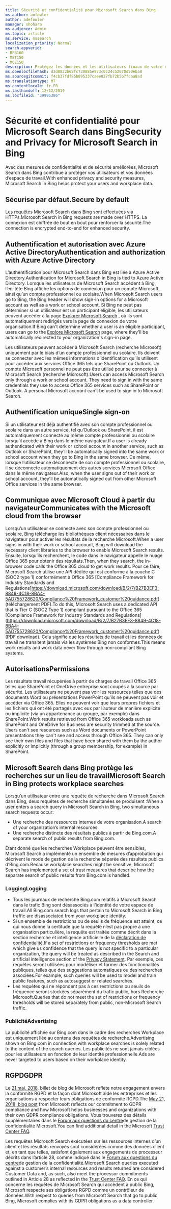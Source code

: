 ```yaml
---
title: Sécurité et confidentialité pour Microsoft Search dans Bing
ms.author: anfowler
author: adefowler
manager: shohara
ms.audience: Admin
ms.topic: article
ms.service: mssearch
localization_priority: Normal
search.appverid:
- BFB160
- MET150
- MOE150
description: Protégez les données et les utilisateurs finaux de votre entreprise tout en fournissant des informations aux utilisateurs autorisés à l’aide de Microsoft Search dans Bing
ms.openlocfilehash: d3d8822b68fc730885e973c0c24c52070d50eba8
ms.sourcegitcommit: f4cb37fdf85b895337caee827fb72b5b7fcaa8ad
ms.translationtype: MT
ms.contentlocale: fr-FR
ms.lasthandoff: 12/12/2019
ms.locfileid: "39995386"
---
```

# <a name="security-and-privacy-for-microsoft-search-in-bing"></a><span data-ttu-id="85209-103">Sécurité et confidentialité pour Microsoft Search dans Bing</span><span class="sxs-lookup"><span data-stu-id="85209-103">Security and Privacy for Microsoft Search in Bing</span></span>

<span data-ttu-id="85209-104">Avec des mesures de confidentialité et de sécurité améliorées, Microsoft Search dans Bing contribue à protéger vos utilisateurs et vos données d’espace de travail.</span><span class="sxs-lookup"><span data-stu-id="85209-104">With enhanced privacy and security measures, Microsoft Search in Bing helps protect your users and workplace data.</span></span>

## <a name="secure-by-default"></a><span data-ttu-id="85209-105">Sécurise par défaut.</span><span class="sxs-lookup"><span data-stu-id="85209-105">Secure by default</span></span>

<span data-ttu-id="85209-106">Les requêtes Microsoft Search dans Bing sont effectuées via HTTPs.</span><span class="sxs-lookup"><span data-stu-id="85209-106">Microsoft Search in Bing requests are made over HTTPS.</span></span> <span data-ttu-id="85209-107">La connexion est chiffrée de bout en bout pour renforcer la sécurité.</span><span class="sxs-lookup"><span data-stu-id="85209-107">The connection is encrypted end-to-end for enhanced security.</span></span>
  
## <a name="authentication-and-authorization-with-azure-active-directory"></a><span data-ttu-id="85209-108">Authentification et autorisation avec Azure Active Directory</span><span class="sxs-lookup"><span data-stu-id="85209-108">Authentication and authorization with Azure Active Directory</span></span>

<span data-ttu-id="85209-109">L’authentification pour Microsoft Search dans Bing est liée à Azure Active Directory.</span><span class="sxs-lookup"><span data-stu-id="85209-109">Authentication for Microsoft Search in Bing is tied to Azure Active Directory.</span></span> <span data-ttu-id="85209-110">Lorsque les utilisateurs de Microsoft Search accèdent à Bing, l’en-tête Bing affiche les options de connexion pour un compte Microsoft, ainsi qu’un compte professionnel ou scolaire.</span><span class="sxs-lookup"><span data-stu-id="85209-110">When Microsoft Search users go to Bing, the Bing header will show sign-in options for a Microsoft account as well as a work or school account.</span></span> <span data-ttu-id="85209-111">Si Bing ne peut pas déterminer si un utilisateur est un participant éligible, les utilisateurs peuvent accéder à la page [Explorer Microsoft Search](https://www.bing.com/business/explore) , où ils sont automatiquement redirigés vers la page de connexion de votre organisation.</span><span class="sxs-lookup"><span data-stu-id="85209-111">If Bing can't determine whether a user is an eligible participant, users can go to the [Explore Microsoft Search](https://www.bing.com/business/explore) page, where they'll be automatically redirected to your organization's sign-in page.</span></span>
 
<span data-ttu-id="85209-p103">Les utilisateurs peuvent accéder à Microsoft Search (recherche Microsoft) uniquement par le biais d’un compte professionnel ou scolaire. Ils doivent se connecter avec les mêmes informations d’identification qu’ils utilisent pour accéder aux services Office 365 tels que SharePoint ou Outlook. Un compte Microsoft personnel ne peut pas être utilisé pour se connecter à Microsoft Search (recherche Microsoft).</span><span class="sxs-lookup"><span data-stu-id="85209-p103">Users can access Microsoft Search only through a work or school account. They need to sign in with the same credentials they use to access Office 365 services such as SharePoint or Outlook. A personal Microsoft account can't be used to sign in to Microsoft Search.</span></span>
    
## <a name="single-sign-on"></a><span data-ttu-id="85209-115">Authentification unique</span><span class="sxs-lookup"><span data-stu-id="85209-115">Single sign-on</span></span>

<span data-ttu-id="85209-116">Si un utilisateur est déjà authentifié avec son compte professionnel ou scolaire dans un autre service, tel qu’Outlook ou SharePoint, il est automatiquement connecté au même compte professionnel ou scolaire lorsqu’il accède à Bing dans le même navigateur.</span><span class="sxs-lookup"><span data-stu-id="85209-116">If a user is already authenticated with their work or school account in another service, such as Outlook or SharePoint, they'll be automatically signed into the same work or school account when they go to Bing in the same browser.</span></span> <span data-ttu-id="85209-117">De même, lorsque l’utilisateur se déconnecte de son compte professionnel ou scolaire, il se déconnecte automatiquement des autres services Microsoft Office dans le même navigateur.</span><span class="sxs-lookup"><span data-stu-id="85209-117">Also, when the user signs out of their work or school account, they'll be automatically signed out from other Microsoft Office services in the same browser.</span></span>
  
## <a name="communicates-with-the-microsoft-cloud-from-the-browser"></a><span data-ttu-id="85209-118">Communique avec Microsoft Cloud à partir du navigateur</span><span class="sxs-lookup"><span data-stu-id="85209-118">Communicates with the Microsoft cloud from the browser</span></span>

<span data-ttu-id="85209-119">Lorsqu’un utilisateur se connecte avec son compte professionnel ou scolaire, Bing télécharge les bibliothèques client nécessaires dans le navigateur pour activer les résultats de la recherche Microsoft.</span><span class="sxs-lookup"><span data-stu-id="85209-119">When a user signs in with their work or school account, Bing will download the necessary client libraries to the browser to enable Microsoft Search results.</span></span> <span data-ttu-id="85209-120">Ensuite, lorsqu’ils recherchent, le code dans le navigateur appelle le nuage Office 365 pour obtenir des résultats.</span><span class="sxs-lookup"><span data-stu-id="85209-120">Then, when they search, the in-browser code calls the Office 365 cloud to get work results.</span></span> <span data-ttu-id="85209-121">Pour ce faire, Microsoft Search utilise une API dédiée qui est conforme à la couche C (SOC2 type 1) conformément à Office 365 [Compliance Framework for Industry Standards and Regulations]https://download.microsoft.com/download/B/2/7/B27B3EF3-8849-4C18-8BA4-5AD755728620/Compliance%20Framework_customer%20guidance.pdf) (téléchargement PDF).</span><span class="sxs-lookup"><span data-stu-id="85209-121">To do this, Microsoft Search uses a dedicated API that is Tier C (SOC2 Type 1) compliant pursuant to the Office 365 [Compliance Framework for Industry Standards and Regulations] (https://download.microsoft.com/download/B/2/7/B27B3EF3-8849-4C18-8BA4-5AD755728620/Compliance%20Framework_customer%20guidance.pdf) (PDF download).</span></span> <span data-ttu-id="85209-122">Cela signifie que les résultats de travail et les données de travail ne transitent jamais via les systèmes Bing non conformes.</span><span class="sxs-lookup"><span data-stu-id="85209-122">This means work results and work data never flow through non-compliant Bing systems.</span></span>
  
## <a name="permissions"></a><span data-ttu-id="85209-123">Autorisations</span><span class="sxs-lookup"><span data-stu-id="85209-123">Permissions</span></span>

<span data-ttu-id="85209-p106">Les résultats travail récupérées à partir de charges de travail Office 365 telles que SharePoint et OneDrive entreprise sont coupés à la source par sécurité. Les utilisateurs ne peuvent pas voir les ressources telles que des documents Word ou présentations PowerPoint qu’ils ne peuvent pas voir et accéder via Office 365. Elles ne peuvent voir que leurs propres fichiers et les fichiers qui ont été partagés avec eux par l’auteur de manière explicite ou implicite (via un appartenance au groupe, par exemple) dans SharePoint.</span><span class="sxs-lookup"><span data-stu-id="85209-p106">Work results retrieved from Office 365 workloads such as SharePoint and OneDrive for Business are security trimmed at the source. Users can't see resources such as Word documents or PowerPoint presentations they can't see and access through Office 365. They can only see their own files and files that have been shared with them by the author explicitly or implicitly (through a group membership, for example) in SharePoint.</span></span>

## <a name="microsoft-search-in-bing-protects-workplace-searches"></a><span data-ttu-id="85209-127">Microsoft Search dans Bing protège les recherches sur un lieu de travail</span><span class="sxs-lookup"><span data-stu-id="85209-127">Microsoft Search in Bing protects workplace searches</span></span>

<span data-ttu-id="85209-128">Lorsqu’un utilisateur entre une requête de recherche dans Microsoft Search dans Bing, deux requêtes de recherche simultanées se produisent :</span><span class="sxs-lookup"><span data-stu-id="85209-128">When a user enters a search query in Microsoft Search in Bing, two simultaneous search requests occur:</span></span>

- <span data-ttu-id="85209-129">Une recherche des ressources internes de votre organisation.</span><span class="sxs-lookup"><span data-stu-id="85209-129">A search of your organization’s internal resources.</span></span>
- <span data-ttu-id="85209-130">Une recherche distincte des résultats publics à partir de Bing.com.</span><span class="sxs-lookup"><span data-stu-id="85209-130">A separate search of public results from Bing.com.</span></span>

<span data-ttu-id="85209-131">Étant donné que les recherches Workplace peuvent être sensibles, Microsoft Search a implémenté un ensemble de mesures d’approbation qui décrivent le mode de gestion de la recherche séparée des résultats publics d’Bing.com.</span><span class="sxs-lookup"><span data-stu-id="85209-131">Because workplace searches might be sensitive, Microsoft Search has implemented a set of trust measures that describe how the separate search of public results from Bing.com is handled.</span></span>

### <a name="logging"></a><span data-ttu-id="85209-132">Logging</span><span class="sxs-lookup"><span data-stu-id="85209-132">Logging</span></span>

<Need an intro paragraph here>

- <span data-ttu-id="85209-133">Tous les journaux de recherche Bing.com relatifs à Microsoft Search dans le trafic Bing sont désassociés à l’identité de votre espace de travail.</span><span class="sxs-lookup"><span data-stu-id="85209-133">All Bing.com search logs that pertain to Microsoft Search in Bing traffic are disassociated from your workplace identity.</span></span>
- <span data-ttu-id="85209-134">Si un ensemble de restrictions ou de seuils de fréquence est atteint, ce qui nous donne la certitude que la requête n’est pas propre à une organisation particulière, la requête est traitée comme décrit dans la section recherche et intelligence artificielle de la [déclaration de confidentialité](https://privacy.microsoft.com/privacystatement).</span><span class="sxs-lookup"><span data-stu-id="85209-134">If a set of restrictions or frequency thresholds are met which give us confidence that the query is not specific to a particular organization, the query will be treated as described in the Search and artificial intelligence section of the [Privacy Statement](https://privacy.microsoft.com/privacystatement).</span></span> <span data-ttu-id="85209-135">Par exemple, ces requêtes seront utilisées pour modéliser et former des fonctionnalités publiques, telles que des suggestions automatiques ou des recherches associées.</span><span class="sxs-lookup"><span data-stu-id="85209-135">For example, such queries will be used to model and train public features, such as autosuggest or related searches.</span></span>
- <span data-ttu-id="85209-136">Les requêtes qui ne répondent pas à ces restrictions ou seuils de fréquence seront stockées séparément du trafic public, hors Recherche Microsoft.</span><span class="sxs-lookup"><span data-stu-id="85209-136">Queries that do not meet the set of restrictions or frequency thresholds will be stored separately from public, non-Microsoft Search traffic.</span></span>

### <a name="advertising"></a><span data-ttu-id="85209-137">Publicité</span><span class="sxs-lookup"><span data-stu-id="85209-137">Advertising</span></span>

<span data-ttu-id="85209-138">La publicité affichée sur Bing.com dans le cadre des recherches Workplace est uniquement liée au contenu des requêtes de recherche.</span><span class="sxs-lookup"><span data-stu-id="85209-138">Advertising shown on Bing.com in connection with workplace searches is solely related to the content of the search queries.</span></span> <span data-ttu-id="85209-139">Les publicités ne sont jamais ciblées pour les utilisateurs en fonction de leur identité professionnelle.</span><span class="sxs-lookup"><span data-stu-id="85209-139">Ads are never targeted to users based on their workplace identity.</span></span>
     
## <a name="gdpr"></a><span data-ttu-id="85209-140">RGPD</span><span class="sxs-lookup"><span data-stu-id="85209-140">GDPR</span></span>

<span data-ttu-id="85209-141">Le [21 mai, 2018,](https://blogs.microsoft.com/on-the-issues/2018/05/21/microsofts-commitment-to-gdpr-privacy-and-putting-customers-in-control-of-their-own-data/) billet de blog de Microsoft reflète notre engagement envers la conformité RGPD et la façon dont Microsoft aide les entreprises et les organisations à respecter leurs obligations de conformité RGPD.</span><span class="sxs-lookup"><span data-stu-id="85209-141">The [May 21, 2018, blog post](https://blogs.microsoft.com/on-the-issues/2018/05/21/microsofts-commitment-to-gdpr-privacy-and-putting-customers-in-control-of-their-own-data/) from Microsoft reflects our commitment to GDPR compliance and how Microsoft helps businesses and organizations with their own GDPR compliance obligations.</span></span> <span data-ttu-id="85209-142">Vous trouverez des détails supplémentaires dans le [Forum aux questions du centre](https://www.microsoft.com/trustcenter/privacy/gdpr/gdpr-faqs)de gestion de la confidentialité Microsoft.</span><span class="sxs-lookup"><span data-stu-id="85209-142">You can find additional detail in the Microsoft [Trust Center FAQ](https://www.microsoft.com/trustcenter/privacy/gdpr/gdpr-faqs).</span></span> 

<span data-ttu-id="85209-143">Les requêtes Microsoft Search exécutées sur les ressources internes d’un client et les résultats renvoyés sont considérées comme des données client et, en tant que telles, satisfont également aux engagements de processeur décrits dans l’article 28, comme indiqué dans le [Forum aux questions du centre](https://www.microsoft.com/trustcenter/privacy/gdpr/gdpr-faqs)de gestion de la confidentialité.</span><span class="sxs-lookup"><span data-stu-id="85209-143">Microsoft Search queries executed against a customer’s internal resources and results returned are considered Customer Data and, as such, also  meet the processor commitments outlined in Article 28 as reflected in the [Trust Center FAQ](https://www.microsoft.com/trustcenter/privacy/gdpr/gdpr-faqs).</span></span> <span data-ttu-id="85209-144">En ce qui concerne les requêtes de Microsoft Search qui accèdent à public Bing, Microsoft respecte ses obligations RGPD comme un contrôleur de données.</span><span class="sxs-lookup"><span data-stu-id="85209-144">With respect to queries from Microsoft Search that go to public Bing, Microsoft complies with its GDPR obligations as a data controller.</span></span>

